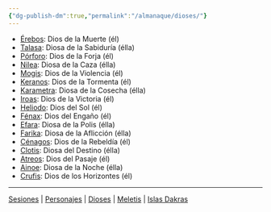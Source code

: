 ```yaml
---
{"dg-publish-dm":true,"permalink":"/almanaque/dioses/"}
---
```


<p><ul class="dataview dataview-ul dataview-result-list-root-ul"><li class="dataview-result-list-li"><span><a data-tooltip-position="top" aria-label="Dioses/Érebos.md" data-href="Dioses/Érebos.md" href="Dioses/Érebos.md" class="internal-link" target="_blank" rel="noopener nofollow">Érebos</a>: Dios de la Muerte (él)</span></li><li class="dataview-result-list-li"><span><a data-tooltip-position="top" aria-label="Dioses/Talasa.md" data-href="Dioses/Talasa.md" href="Dioses/Talasa.md" class="internal-link" target="_blank" rel="noopener nofollow">Talasa</a>: Diosa de la Sabiduría (élla)</span></li><li class="dataview-result-list-li"><span><a data-tooltip-position="top" aria-label="Dioses/Pórforo.md" data-href="Dioses/Pórforo.md" href="Dioses/Pórforo.md" class="internal-link" target="_blank" rel="noopener nofollow">Pórforo</a>: Dios de la Forja (él)</span></li><li class="dataview-result-list-li"><span><a data-tooltip-position="top" aria-label="Dioses/Nilea.md" data-href="Dioses/Nilea.md" href="Dioses/Nilea.md" class="internal-link" target="_blank" rel="noopener nofollow">Nilea</a>: Diosa de la Caza (élla)</span></li><li class="dataview-result-list-li"><span><a data-tooltip-position="top" aria-label="Dioses/Mogis.md" data-href="Dioses/Mogis.md" href="Dioses/Mogis.md" class="internal-link" target="_blank" rel="noopener nofollow">Mogis</a>: Dios de la Violencia (él)</span></li><li class="dataview-result-list-li"><span><a data-tooltip-position="top" aria-label="Dioses/Keranos.md" data-href="Dioses/Keranos.md" href="Dioses/Keranos.md" class="internal-link" target="_blank" rel="noopener nofollow">Keranos</a>: Dios de la Tormenta (él)</span></li><li class="dataview-result-list-li"><span><a data-tooltip-position="top" aria-label="Dioses/Karametra.md" data-href="Dioses/Karametra.md" href="Dioses/Karametra.md" class="internal-link" target="_blank" rel="noopener nofollow">Karametra</a>: Diosa de la Cosecha (élla)</span></li><li class="dataview-result-list-li"><span><a data-tooltip-position="top" aria-label="Dioses/Iroas.md" data-href="Dioses/Iroas.md" href="Dioses/Iroas.md" class="internal-link" target="_blank" rel="noopener nofollow">Iroas</a>: Dios de la Victoria (él)</span></li><li class="dataview-result-list-li"><span><a data-tooltip-position="top" aria-label="Dioses/Heliodo.md" data-href="Dioses/Heliodo.md" href="Dioses/Heliodo.md" class="internal-link" target="_blank" rel="noopener nofollow">Heliodo</a>: Dios del Sol (él)</span></li><li class="dataview-result-list-li"><span><a data-tooltip-position="top" aria-label="Dioses/Fénax.md" data-href="Dioses/Fénax.md" href="Dioses/Fénax.md" class="internal-link" target="_blank" rel="noopener nofollow">Fénax</a>: Dios del Engaño (él)</span></li><li class="dataview-result-list-li"><span><a data-tooltip-position="top" aria-label="Dioses/Efara.md" data-href="Dioses/Efara.md" href="Dioses/Efara.md" class="internal-link" target="_blank" rel="noopener nofollow">Efara</a>: Diosa de la Polis (élla)</span></li><li class="dataview-result-list-li"><span><a data-tooltip-position="top" aria-label="Dioses/Farika.md" data-href="Dioses/Farika.md" href="Dioses/Farika.md" class="internal-link" target="_blank" rel="noopener nofollow">Farika</a>: Diosa de la Aflicción (élla)</span></li><li class="dataview-result-list-li"><span><a data-tooltip-position="top" aria-label="Dioses/Cénagos.md" data-href="Dioses/Cénagos.md" href="Dioses/Cénagos.md" class="internal-link" target="_blank" rel="noopener nofollow">Cénagos</a>: Dios de la Rebeldía (él)</span></li><li class="dataview-result-list-li"><span><a data-tooltip-position="top" aria-label="Dioses/Clotis.md" data-href="Dioses/Clotis.md" href="Dioses/Clotis.md" class="internal-link" target="_blank" rel="noopener nofollow">Clotis</a>: Diosa del Destino (élla)</span></li><li class="dataview-result-list-li"><span><a data-tooltip-position="top" aria-label="Dioses/Atreos.md" data-href="Dioses/Atreos.md" href="Dioses/Atreos.md" class="internal-link" target="_blank" rel="noopener nofollow">Atreos</a>: Dios del Pasaje (él)</span></li><li class="dataview-result-list-li"><span><a data-tooltip-position="top" aria-label="Dioses/Ainoe.md" data-href="Dioses/Ainoe.md" href="Dioses/Ainoe.md" class="internal-link" target="_blank" rel="noopener nofollow">Ainoe</a>: Diosa de la Noche (élla)</span></li><li class="dataview-result-list-li"><span><a data-tooltip-position="top" aria-label="Dioses/Crufis.md" data-href="Dioses/Crufis.md" href="Dioses/Crufis.md" class="internal-link" target="_blank" rel="noopener nofollow">Crufis</a>: Dios de los Horizontes (él)</span></li></ul></p><p><span><hr></span></p><span><span><a data-tooltip-position="top" aria-label="Almanaque/Sesiones" data-href="Almanaque/Sesiones" href="Almanaque/Sesiones" class="internal-link" target="_blank" rel="noopener nofollow">Sesiones</a> | <a data-tooltip-position="top" aria-label="Almanaque/Personajes" data-href="Almanaque/Personajes" href="Almanaque/Personajes" class="internal-link" target="_blank" rel="noopener nofollow">Personajes</a> | <a data-tooltip-position="top" aria-label="Almanaque/Dioses" data-href="Almanaque/Dioses" href="Almanaque/Dioses" class="internal-link" target="_blank" rel="noopener nofollow">Dioses</a> | <a data-tooltip-position="top" aria-label="Lugares/Meletis" data-href="Lugares/Meletis" href="Lugares/Meletis" class="internal-link" target="_blank" rel="noopener nofollow">Meletis</a> | <a data-tooltip-position="top" aria-label="Lugares/Islas Dakras" data-href="Lugares/Islas Dakras" href="Lugares/Islas Dakras" class="internal-link" target="_blank" rel="noopener nofollow">Islas Dakras</a> </span></span>